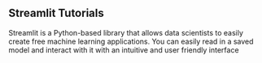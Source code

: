 ## Streamlit Tutorials
Streamlit is a Python-based library that allows data scientists to easily create free machine learning applications. You can easily read in a saved model and interact with it with an intuitive and user friendly interface
